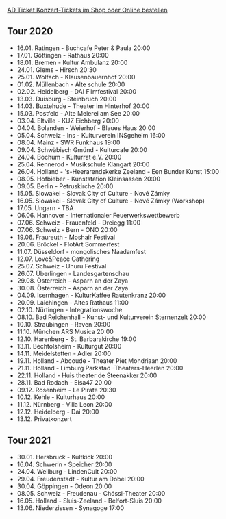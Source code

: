 [AD Ticket Konzert-Tickets im Shop oder Online bestellen](http://www.adticket.de/Sedaa.html) 

## Tour 2020

- 16.01. Ratingen - Buchcafe Peter & Paula 20:00
- 17.01. Göttingen - Rathaus 20:00
- 18.01. Bremen - Kultur Ambulanz 20:00
- 24.01. Glems - Hirsch 20:30
- 25.01. Wolfach - Klausenbauernhof 20:00
- 01.02. Müllenbach - Alte schule 20:00
- 02.02. Heidelberg - DAI Filmfestival 20:00
- 13.03. Duisburg - Steinbruch 20:00
- 14.03. Buxtehude - Theater im Hinterhof 20:00
- 15.03. Postfeld - Alte Meierei am See 20:00
- 03.04. Eltville - KUZ Eichberg 20:00
- 04.04. Bolanden - Weierhof - Blaues Haus 20:00
- 05.04. Schweiz - Ins - Kulturverein INSgeheim 16:00
- 08.04. Mainz - SWR Funkhaus 19:00
- 09.04. Schwäbisch Gmünd - Kulturcafe 20:00
- 24.04. Bochum - Kulturrat e.V. 20:00
- 25.04. Rennerod - Musikschule Klangart 20:00 
- 26.04. Holland - 's-Heerarendskerke Zeeland - Een Bunder Kunst 15:00
- 08.05. Hofbieber - Kunststation Kleinsassen 20:00
- 09.05. Berlin - Petruskirche 20:00
- 15.05. Slowakei - Slovak City of Culture - Nové Zámky 
- 16.05. Slowakei - Slovak City of Culture - Nové Zámky (Workshop)
- 17.05. Ungarn - TBA
- 06.06. Hannover - Internationaler Feuerwerkswettbewerb
- 07.06. Schweiz - Frauenfeld - Dreiegg 11:00
- 07.06. Schweiz - Bern - ONO 20:00
- 19.06. Fraureuth - Moshair Festival 
- 20.06. Bröckel - FlotArt Sommerfest
- 11.07. Düsseldorf - mongolisches Naadamfest
- 12.07. Love&Peace Gathering
- 25.07. Schweiz - Uhuru Festival
- 26.07. Überlingen - Landesgartenschau
- 29.08. Österreich - Asparn an der Zaya
- 30.08. Österreich - Asparn an der Zaya
- 04.09. Isernhagen - KulturKaffee Rautenkranz 20:00
- 20.09. Laichingen - Altes Rathaus 11:00
- 02.10. Nürtingen - Integrationswoche
- 08.10. Bad Reichenhall - Kunst- und Kulturverein Sternenzelt 20:00
- 10.10. Straubingen - Raven 20:00
- 11.10. München ARS Musica 20:00
- 12.10. Harenberg - St. Barbarakirche 19:00
- 13.11. Bechtolsheim - Kulturgut 20:00
- 14.11. Meidelstetten - Adler 20:00
- 19.11. Holland - Abcoude - Theater Piet Mondriaan 20:00
- 21.11. Holland - Limburg Parkstad -Theaters-Heerlen 20:00
- 22.11. Holland - Huis theater de Steenakker 20:00
- 28.11. Bad Rodach - Elsa47 20:00
- 09.12. Rosenheim - Le Pirate 20:30
- 10.12. Kehle - Kulturhaus 20:00
- 11.12. Nürnberg - Villa Leon 20:00
- 12.12. Heidelberg - Dai 20:00
- 13.12. Privatkonzert

## Tour 2021

- 30.01. Hersbruck - Kultkick 20:00
- 16.04. Schwerin - Speicher 20:00
- 24.04. Weilburg - LindenCult 20:00
- 29.04. Freudenstadt - Kultur am Dobel 20:00
- 30.04. Göppingen - Odeon 20:00
- 08.05. Schweiz - Freudenau - Chössi-Theater 20:00
- 16.05. Holland - Sluis-Zeeland - Belfort-Sluis 20:00
- 13.06. Niederzissen - Synagoge 17:00

